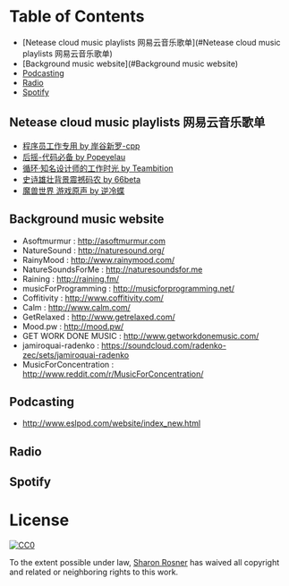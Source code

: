 
# Table of Contents

- [Netease cloud music playlists 网易云音乐歌单](#Netease cloud music playlists 网易云音乐歌单)
- [Background music website](#Background music website)
- [Podcasting](#Podcasting)
- [Radio](#Radio)
- [Spotify](#Spotify)

## Netease cloud music playlists 网易云音乐歌单

- [程序员工作专用 by 岸谷新罗-cpp](http://music.163.com/#/playlist?id=83848216)
- [后摇-代码必备 by Popeyelau](http://music.163.com/#/playlist?id=6948994)
- [循环·知名设计师的工作时光 by Teambition](http://music.163.com/#/playlist?id=22215137)
- [史诗雄壮背景震撼码农 by 66beta](http://music.163.com/#/playlist?id=21031673)
- [魔兽世界 游戏原声 by 逆冷蝶](http://music.163.com/#/playlist?id=22868986)

## Background music website

- Asoftmurmur : http://asoftmurmur.com
- NatureSound : http://naturesound.org/ 
- RainyMood : http://www.rainymood.com/ 
- NatureSoundsForMe : http://naturesoundsfor.me 
- Raining : http://raining.fm/ 
- musicForProgramming : http://musicforprogramming.net/ 
- Coffitivity : http://www.coffitivity.com/ 
- Calm : http://www.calm.com/ 
- GetRelaxed : http://www.getrelaxed.com/ 
- Mood.pw : http://mood.pw/ 
- GET WORK DONE MUSIC : http://www.getworkdonemusic.com/ 
- jamiroquai-radenko : https://soundcloud.com/radenko-zec/sets/jamiroquai-radenko 
- MusicForConcentration : http://www.reddit.com/r/MusicForConcentration/

## Podcasting

- http://www.eslpod.com/website/index_new.html

## Radio
## Spotify
# License

[![CC0](https://i.creativecommons.org/p/zero/1.0/88x31.png)](https://creativecommons.org/publicdomain/zero/1.0/)

To the extent possible under law, [Sharon Rosner](http://github.com/ciconia) has waived all copyright and related or neighboring rights to this work.

